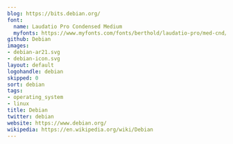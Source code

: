 ```yaml
---
blog: https://bits.debian.org/
font:
  name: Laudatio Pro Condensed Medium
  myfonts: https://www.myfonts.com/fonts/berthold/laudatio-pro/med-cnd/
github: Debian
images:
- debian-ar21.svg
- debian-icon.svg
layout: default
logohandle: debian
skipped: 0
sort: debian
tags:
- operating_system
- linux
title: Debian
twitter: debian
website: https://www.debian.org/
wikipedia: https://en.wikipedia.org/wiki/Debian
---
```

